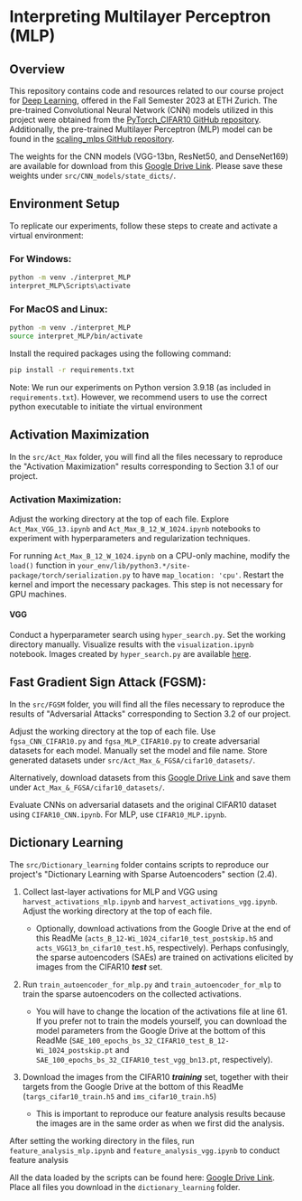 # Interpreting Multilayer Perceptron (MLP)

## Overview
This repository contains code and resources related to our course project for [Deep Learning](https://da.inf.ethz.ch/teaching/2023/DeepLearning/), offered in the Fall Semester 2023 at ETH Zurich. The pre-trained Convolutional Neural Network (CNN) models utilized in this project were obtained from the [PyTorch_CIFAR10 GitHub repository](https://github.com/huyvnphan/PyTorch_CIFAR10). Additionally, the pre-trained Multilayer Perceptron (MLP) model can be found in the [scaling_mlps GitHub repository](https://github.com/gregorbachmann/scaling_mlps).

The weights for the CNN models (VGG-13bn, ResNet50, and DenseNet169) are available for download from this [Google Drive Link](https://drive.google.com/drive/u/3/folders/16114hZHtzcx3UXa2FMGlNGh-jTjWB-cz). Please save these weights under `src/CNN_models/state_dicts/`.

## Environment Setup
To replicate our experiments, follow these steps to create and activate a virtual environment:

### For Windows:
```bash
python -m venv ./interpret_MLP
interpret_MLP\Scripts\activate
```

### For MacOS and Linux:
```bash
python -m venv ./interpret_MLP
source interpret_MLP/bin/activate
```

Install the required packages using the following command:
```bash
pip install -r requirements.txt
```

Note: We run our experiments on Python version 3.9.18 (as included in `requirements.txt`). However, we recommend users to use the correct python executable to initiate the virtual environment

## Activation Maximization
In the `src/Act_Max` folder, you will find all the files necessary to reproduce the "Activation Maximization" results corresponding to Section 3.1 of our project.

### Activation Maximization:
Adjust the working directory at the top of each file. Explore `Act_Max_VGG_13.ipynb` and `Act_Max_B_12_W_1024.ipynb` notebooks to experiment with hyperparameters and regularization techniques.

For running `Act_Max_B_12_W_1024.ipynb` on a CPU-only machine, modify the `load()` function in `your_env/lib/python3.*/site-package/torch/serialization.py` to have `map_location: 'cpu'`. Restart the kernel and import the necessary packages. This step is not necessary for GPU machines.

#### VGG
Conduct a hyperparameter search using `hyper_search.py`. Set the working directory manually. Visualize results with the `visualization.ipynb` notebook. Images created by `hyper_search.py` are available [here](https://drive.google.com/drive/u/3/folders/1FUrYC6vDdn8mwtCxXlNihVu6dKQtxJk3).

## Fast Gradient Sign Attack (FGSM):
In the `src/FGSM` folder, you will find all the files necessary to reproduce the results of "Adversarial Attacks" corresponding to Section 3.2 of our project.

Adjust the working directory at the top of each file. Use `fgsa_CNN_CIFAR10.py` and `fgsa_MLP_CIFAR10.py` to create adversarial datasets for each model. Manually set the model and file name. Store generated datasets under `src/Act_Max_&_FGSA/cifar10_datasets/`.

Alternatively, download datasets from this [Google Drive Link](https://drive.google.com/drive/u/3/folders/16mf4ZqYUmD8vvn82w1l78DJBiVik75gQ) and save them under `Act_Max_&_FGSA/cifar10_datasets/`.

Evaluate CNNs on adversarial datasets and the original CIFAR10 dataset using `CIFAR10_CNN.ipynb`. For MLP, use `CIFAR10_MLP.ipynb`.

## Dictionary Learning
The `src/Dictionary_learning` folder contains scripts to reproduce our project's "Dictionary Learning with Sparse Autoencoders" section (2.4).

1. Collect last-layer activations for MLP and VGG using `harvest_activations_mlp.ipynb` and `harvest_activations_vgg.ipynb`. Adjust the working directory at the top of each file.
   - Optionally, download activations from the Google Drive at the end of this ReadMe (`acts_B_12-Wi_1024_cifar10_test_postskip.h5` and `acts_VGG13_bn_cifar10_test.h5`, respectively). Perhaps confusingly, the sparse autoencoders (SAEs) are trained on activations elicited by images from the CIFAR10 ***test*** set.

2. Run `train_autoencoder_for_mlp.py` and `train_autoencoder_for_mlp` to train the sparse autoencoders on the collected activations.
   - You will have to change the location of the activations file at line 61. If you prefer not to train the models yourself, you can download the model parameters from the Google Drive at the bottom of this ReadMe (`SAE_100_epochs_bs_32_CIFAR10_test_B_12-Wi_1024_postskip.pt` and `SAE_100_epochs_bs_32_CIFAR10_test_vgg_bn13.pt`, respectively).

3. Download the images from the CIFAR10 ***training*** set, together with their targets from the Google Drive at the bottom of this ReadMe (`targs_cifar10_train.h5` and `ims_cifar10_train.h5`)
   - This is important to reproduce our feature analysis results because the images are in the same order as when we first did the analysis.

After setting the working directory in the files, run `feature_analysis_mlp.ipynb` and `feature_analysis_vgg.ipynb` to conduct feature analysis

All the data loaded by the scripts can be found here: [Google Drive Link](https://drive.google.com/drive/folders/1LVX-Qd6mpycTucePQl6INerHgdfTzkPc?usp=sharing). Place all files you download in the `dictionary_learning` folder.
